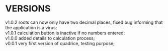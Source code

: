 # VERSIONS  

v1.0.2 roots can now only have two decimal places, fixed bug informing that the application is a virus;  
v1.0.1 calculation button is inactive if no numbers entered;  
v1.0.0 added details to calculation process;  
v0.0.1 very first version of quadrice, testing purpose;  
